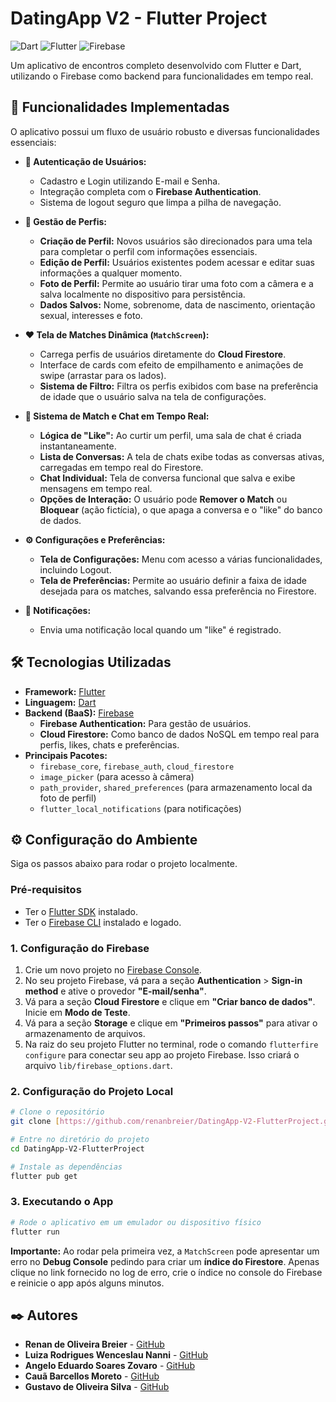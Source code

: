 # DatingApp V2 - Flutter Project

![Dart](https://img.shields.io/badge/Dart-0175C2?style=for-the-badge&logo=dart&logoColor=white)
![Flutter](https://img.shields.io/badge/Flutter-02569B?style=for-the-badge&logo=flutter&logoColor=white)
![Firebase](https://img.shields.io/badge/Firebase-FFCA28?style=for-the-badge&logo=firebase&logoColor=black)

Um aplicativo de encontros completo desenvolvido com Flutter e Dart, utilizando o Firebase como backend para funcionalidades em tempo real.

## 🚀 Funcionalidades Implementadas

O aplicativo possui um fluxo de usuário robusto e diversas funcionalidades essenciais:

* **📱 Autenticação de Usuários:**
    * Cadastro e Login utilizando E-mail e Senha.
    * Integração completa com o **Firebase Authentication**.
    * Sistema de logout seguro que limpa a pilha de navegação.

* **👤 Gestão de Perfis:**
    * **Criação de Perfil:** Novos usuários são direcionados para uma tela para completar o perfil com informações essenciais.
    * **Edição de Perfil:** Usuários existentes podem acessar e editar suas informações a qualquer momento.
    * **Foto de Perfil:** Permite ao usuário tirar uma foto com a câmera e a salva localmente no dispositivo para persistência.
    * **Dados Salvos:** Nome, sobrenome, data de nascimento, orientação sexual, interesses e foto.

* **❤️ Tela de Matches Dinâmica (`MatchScreen`):**
    * Carrega perfis de usuários diretamente do **Cloud Firestore**.
    * Interface de cards com efeito de empilhamento e animações de swipe (arrastar para os lados).
    * **Sistema de Filtro:** Filtra os perfis exibidos com base na preferência de idade que o usuário salva na tela de configurações.

* **💬 Sistema de Match e Chat em Tempo Real:**
    * **Lógica de "Like":** Ao curtir um perfil, uma sala de chat é criada instantaneamente.
    * **Lista de Conversas:** A tela de chats exibe todas as conversas ativas, carregadas em tempo real do Firestore.
    * **Chat Individual:** Tela de conversa funcional que salva e exibe mensagens em tempo real.
    * **Opções de Interação:** O usuário pode **Remover o Match** ou **Bloquear** (ação fictícia), o que apaga a conversa e o "like" do banco de dados.

* **⚙️ Configurações e Preferências:**
    * **Tela de Configurações:** Menu com acesso a várias funcionalidades, incluindo Logout.
    * **Tela de Preferências:** Permite ao usuário definir a faixa de idade desejada para os matches, salvando essa preferência no Firestore.

* **🔔 Notificações:**
    * Envia uma notificação local quando um "like" é registrado.

## 🛠️ Tecnologias Utilizadas

* **Framework:** [Flutter](https://flutter.dev/)
* **Linguagem:** [Dart](https://dart.dev/)
* **Backend (BaaS):** [Firebase](https://firebase.google.com/)
    * **Firebase Authentication:** Para gestão de usuários.
    * **Cloud Firestore:** Como banco de dados NoSQL em tempo real para perfis, likes, chats e preferências.
* **Principais Pacotes:**
    * `firebase_core`, `firebase_auth`, `cloud_firestore`
    * `image_picker` (para acesso à câmera)
    * `path_provider`, `shared_preferences` (para armazenamento local da foto de perfil)
    * `flutter_local_notifications` (para notificações)

## ⚙️ Configuração do Ambiente

Siga os passos abaixo para rodar o projeto localmente.

### Pré-requisitos

* Ter o [Flutter SDK](https://docs.flutter.dev/get-started/install) instalado.
* Ter o [Firebase CLI](https://firebase.google.com/docs/cli) instalado e logado.

### 1. Configuração do Firebase
   
1.  Crie um novo projeto no [Firebase Console](https://console.firebase.google.com/).
2.  No seu projeto Firebase, vá para a seção **Authentication** > **Sign-in method** e ative o provedor **"E-mail/senha"**.
3.  Vá para a seção **Cloud Firestore** e clique em **"Criar banco de dados"**. Inicie em **Modo de Teste**.
4.  Vá para a seção **Storage** e clique em **"Primeiros passos"** para ativar o armazenamento de arquivos.
5.  Na raiz do seu projeto Flutter no terminal, rode o comando `flutterfire configure` para conectar seu app ao projeto Firebase. Isso criará o arquivo `lib/firebase_options.dart`.

### 2. Configuração do Projeto Local

```bash
# Clone o repositório
git clone [https://github.com/renanbreier/DatingApp-V2-FlutterProject.git](https://github.com/renanbreier/DatingApp-V2-FlutterProject.git)

# Entre no diretório do projeto
cd DatingApp-V2-FlutterProject

# Instale as dependências
flutter pub get
```

### 3. Executando o App

```bash
# Rode o aplicativo em um emulador ou dispositivo físico
flutter run
```
**Importante:** Ao rodar pela primeira vez, a `MatchScreen` pode apresentar um erro no **Debug Console** pedindo para criar um **índice do Firestore**. Apenas clique no link fornecido no log de erro, crie o índice no console do Firebase e reinicie o app após alguns minutos.

## ✒️ Autores

* **Renan de Oliveira Breier** - [GitHub](https://github.com/renanbreier)
* **Luiza Rodrigues Wenceslau Nanni** - [GitHub](https://github.com/luizananni)
* **Angelo Eduardo Soares Zovaro** - [GitHub](https://github.com/AngeloZovaro)
* **Cauã Barcellos Moreto** - [GitHub](https://github.com/Caua-Moreto)
* **Gustavo de Oliveira Silva** - [GitHub](https://github.com/GustaOSilva)